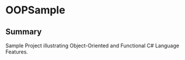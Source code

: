 # OOPSample
## Summary
Sample Project illustrating Object-Oriented and Functional C# Language Features.